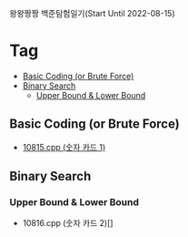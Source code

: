 왕왕짱짱 백준탐험일기(Start Until 2022-08-15)

# Tag
- [Basic Coding (or Brute Force)](#basic-coding--or-brute-force-)
- [Binary Search](#binary-search)
  * [Upper Bound & Lower Bound](#upper-bound---lower-bound)


## Basic Coding (or Brute Force)
- [10815.cpp (숫자 카드 1)](10815.cpp)
## Binary Search
### Upper Bound & Lower Bound
- 10816.cpp (숫자 카드 2)[]